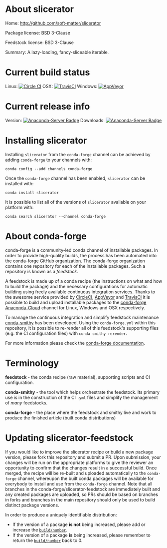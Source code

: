 About slicerator
================

Home: http://github.com/soft-matter/slicerator

Package license: BSD 3-Clause

Feedstock license: BSD 3-Clause

Summary: A lazy-loading, fancy-sliceable iterable.



Current build status
====================

Linux: [![Circle CI](https://circleci.com/gh/conda-forge/slicerator-feedstock.svg?style=shield)](https://circleci.com/gh/conda-forge/slicerator-feedstock)
OSX: [![TravisCI](https://travis-ci.org/conda-forge/slicerator-feedstock.svg?branch=master)](https://travis-ci.org/conda-forge/slicerator-feedstock)
Windows: [![AppVeyor](https://ci.appveyor.com/api/projects/status/github/conda-forge/slicerator-feedstock?svg=True)](https://ci.appveyor.com/project/conda-forge/slicerator-feedstock/branch/master)

Current release info
====================
Version: [![Anaconda-Server Badge](https://anaconda.org/conda-forge/slicerator/badges/version.svg)](https://anaconda.org/conda-forge/slicerator)
Downloads: [![Anaconda-Server Badge](https://anaconda.org/conda-forge/slicerator/badges/downloads.svg)](https://anaconda.org/conda-forge/slicerator)

Installing slicerator
=====================

Installing `slicerator` from the `conda-forge` channel can be achieved by adding `conda-forge` to your channels with:

```
conda config --add channels conda-forge
```

Once the `conda-forge` channel has been enabled, `slicerator` can be installed with:

```
conda install slicerator
```

It is possible to list all of the versions of `slicerator` available on your platform with:

```
conda search slicerator --channel conda-forge
```


About conda-forge
=================

conda-forge is a community-led conda channel of installable packages.
In order to provide high-quality builds, the process has been automated into the
conda-forge GitHub organization. The conda-forge organization contains one repository
for each of the installable packages. Such a repository is known as a *feedstock*.

A feedstock is made up of a conda recipe (the instructions on what and how to build
the package) and the necessary configurations for automatic building using freely
available continuous integration services. Thanks to the awesome service provided by
[CircleCI](https://circleci.com/), [AppVeyor](http://www.appveyor.com/)
and [TravisCI](https://travis-ci.org/) it is possible to build and upload installable
packages to the [conda-forge](https://anaconda.org/conda-forge)
[Anaconda-Cloud](http://docs.anaconda.org/) channel for Linux, Windows and OSX respectively.

To manage the continuous integration and simplify feedstock maintenance
[conda-smithy](http://github.com/conda-forge/conda-smithy) has been developed.
Using the ``conda-forge.yml`` within this repository, it is possible to re-render all of
this feedstock's supporting files (e.g. the CI configuration files) with ``conda smithy rerender``.

For more information please check the [conda-forge documentation](https://conda-forge.org/docs/).

Terminology
===========

**feedstock** - the conda recipe (raw material), supporting scripts and CI configuration.

**conda-smithy** - the tool which helps orchestrate the feedstock.
                   Its primary use is in the construction of the CI ``.yml`` files
                   and simplify the management of *many* feedstocks.

**conda-forge** - the place where the feedstock and smithy live and work to
                  produce the finished article (built conda distributions)


Updating slicerator-feedstock
=============================

If you would like to improve the slicerator recipe or build a new
package version, please fork this repository and submit a PR. Upon submission,
your changes will be run on the appropriate platforms to give the reviewer an
opportunity to confirm that the changes result in a successful build. Once
merged, the recipe will be re-built and uploaded automatically to the
`conda-forge` channel, whereupon the built conda packages will be available for
everybody to install and use from the `conda-forge` channel.
Note that all branches in the conda-forge/slicerator-feedstock are
immediately built and any created packages are uploaded, so PRs should be based
on branches in forks and branches in the main repository should only be used to
build distinct package versions.

In order to produce a uniquely identifiable distribution:
 * If the version of a package **is not** being increased, please add or increase
   the [``build/number``](http://conda.pydata.org/docs/building/meta-yaml.html#build-number-and-string).
 * If the version of a package **is** being increased, please remember to return
   the [``build/number``](http://conda.pydata.org/docs/building/meta-yaml.html#build-number-and-string)
   back to 0.